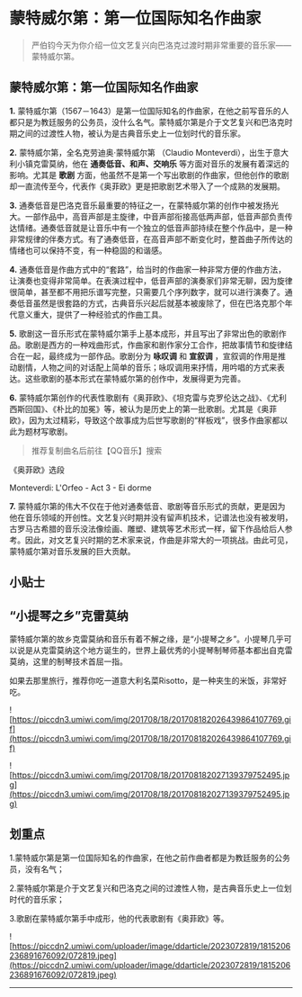 # 蒙特威尔第：第一位国际知名作曲家

> 严伯钧今天为你介绍一位文艺复兴向巴洛克过渡时期非常重要的音乐家——蒙特威尔第。

## 蒙特威尔第：第一位国际知名作曲家

 **1.** 蒙特威尔第（1567－1643）是第一位国际知名的作曲家，在他之前写音乐的人都只是为教廷服务的公务员，没什么名气。蒙特威尔第是介于文艺复兴和巴洛克时期之间的过渡性人物，被认为是古典音乐史上一位划时代的音乐家。

 **2.** 蒙特威尔第，全名克劳迪奥·蒙特威尔第 （Claudio Monteverdi），出生于意大利小镇克雷莫纳，他在 **通奏低音、和声、交响乐** 等方面对音乐的发展有着深远的影响。尤其是 **歌剧** 方面，他虽然不是第一个写出歌剧的作曲家，但他创作的歌剧却一直流传至今，代表作《奥菲欧》更是把歌剧艺术带入了一个成熟的发展期。

 **3.** 通奏低音是巴洛克音乐最重要的特征之一，在蒙特威尔第的创作中被发扬光大。一部作品中，高音声部是主旋律，中音声部衔接高低两声部，低音声部负责传达情绪。通奏低音就是让音乐中有一个独立的低音声部持续在整个作品中，是一种非常规律的伴奏方式。有了通奏低音，在高音声部不断变化时，整首曲子所传达的情绪也可以保持不变，有一种稳固的和谐感。

 **4.** 通奏低音是作曲方式中的“套路”，给当时的作曲家一种非常方便的作曲方法，让演奏也变得非常简单。在表演过程中，低音声部的演奏家们非常无聊，因为旋律很简单，甚至都不用把乐谱写完整，只需要几个序列数字，就可以进行演奏了。通奏低音虽然是很套路的方式，古典音乐兴起后就基本被废除了，但在巴洛克那个年代意义重大，提供了一种经验式的作曲工具。

 **5.** 歌剧这一音乐形式在蒙特威尔第手上基本成形，并且写出了非常出色的歌剧作品。歌剧是西方的一种戏曲形式，作曲家和剧作家分工合作，把故事情节和旋律结合在一起，最终成为一部作品。歌剧分为 **咏叹调** 和 **宣叙调** ，宣叙调的作用是推动剧情，人物之间的对话配上简单的音乐；咏叹调用来抒情，用吟唱的方式来表达。这些歌剧的基本形式在蒙特威尔第的创作中，发展得更为完善。

 **6.** 蒙特威尔第创作的代表性歌剧有《奥菲欧》、《坦克雷与克罗伦达之战》、《尤利西斯回国》、《朴比的加冕》等，被认为是历史上的第一批歌剧。尤其是《奥菲欧》，因为太过精彩，导致这个故事成为后世写歌剧的“样板戏”，很多作曲家都以此为题材写歌剧。

> 推荐复制曲名后前往【QQ音乐】搜索

《奥菲欧》选段

Monteverdi: L'Orfeo - Act 3 - Ei dorme

 **7.** 蒙特威尔第的伟大不仅在于他对通奏低音、歌剧等音乐形式的贡献，更是因为他在音乐领域的开创性。文艺复兴时期并没有留声机技术，记谱法也没有被发明，古罗马古希腊的音乐没法像绘画、雕塑、建筑等艺术形式一样，留下作品给后人参考。因此，对文艺复兴时期的艺术家来说，作曲是非常大的一项挑战。由此可见，蒙特威尔第对音乐发展的巨大贡献。

## 小贴士

## “小提琴之乡”克雷莫纳

蒙特威尔第的故乡克雷莫纳和音乐有着不解之缘，是“小提琴之乡”。小提琴几乎可以说是从克雷莫纳这个地方诞生的，世界上最优秀的小提琴制琴师基本都出自克雷莫纳，这里的制琴技术首屈一指。

如果去那里旅行，推荐你吃一道意大利名菜Risotto，是一种夹生的米饭，非常好吃。

![https://piccdn3.umiwi.com/img/201708/18/201708182026439864107769.gif](https://piccdn3.umiwi.com/img/201708/18/201708182026439864107769.gif)

![https://piccdn3.umiwi.com/img/201708/18/201708182027139379752495.jpg](https://piccdn3.umiwi.com/img/201708/18/201708182027139379752495.jpg)

## 划重点

1.蒙特威尔第是第一位国际知名的作曲家，在他之前作曲者都是为教廷服务的公务员，没有名气；

2.蒙特威尔第是介于文艺复兴和巴洛克之间的过渡性人物，是古典音乐史上一位划时代的音乐家；

3.歌剧在蒙特威尔第手中成形，他的代表歌剧有《奥菲欧》等。

![https://piccdn2.umiwi.com/uploader/image/ddarticle/2023072819/1815206236891676092/072819.jpeg](https://piccdn2.umiwi.com/uploader/image/ddarticle/2023072819/1815206236891676092/072819.jpeg)

---
